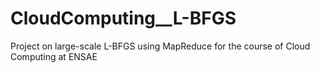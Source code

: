 # CloudComputing__L-BFGS
Project on large-scale L-BFGS using MapReduce for the course of Cloud Computing at ENSAE
